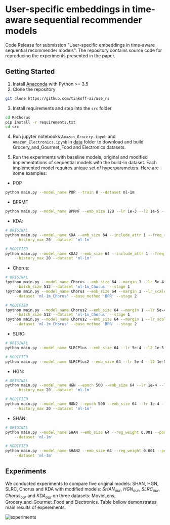 # User-specific embeddings in time-aware sequential recommender models

Code Release for submission "User-specific embeddings in time-aware sequential
recommender models". The repository contains source code for reproducing the experiments presented in the paper.

## Getting Started

1. Install [Anaconda](https://docs.conda.io/en/latest/miniconda.html) with Python >= 3.5
2. Clone the repository

```bash
git clone https://github.com/tinkoff-ai/use_rs
```

3. Install requirements and step into the `src` folder

```bash
cd ReChorus
pip install -r requirements.txt
cd src
```

4. Run jupyter notebooks `Amazon_Grocery.ipynb` and `Amazon_Electronics.ipynb` in [data](https://github.com/tinkoff-ai/use_rs/tree/main/data) folder to download and build Grocery_and_Gourmet_Food and Electronics datasets.

5. Run the experiments with baseline models, original and modified implementations of sequential models with the build-in dataset. Each implemented model requires unique set of hyperparameters. Here are some examples:
- POP
```bash
python main.py --model_name POP --train 0 --dataset ml-1m
```

- BPRMF
```bash
python main.py --model_name BPRMF --emb_size 128 --lr 1e-3 --l2 1e-5 --dataset ml-1m
```

- KDA:
```bash
# ORIGINAL
python main.py --model_name KDA --emb_size 64 --include_attr 1 --freq_rand 0 --lr 1e-3 --l2 1e-6 --num_heads 4 \
    --history_max 20 --dataset 'ml-1m'

# MODIFIED
python main.py --model_name KDA2 --emb_size 64 --include_attr 1 --freq_rand 0 --lr 1e-3 --l2 1e-6 --num_heads 4 \
    --history_max 20 --dataset 'ml-1m'

```

- Chorus:
```bash
# ORIGINAL
!python main.py --model_name Chorus --emb_size 64 --margin 1 --lr 5e-4 --l2 1e-5 --epoch 50 --early_stop 0 \
    --batch_size 512 --dataset 'ml-1m_Chorus' --stage 1
!python main.py --model_name Chorus --emb_size 64 --margin 1 --lr_scale 0.1 --lr 1e-3 --l2 0 \
    --dataset 'ml-1m_Chorus' --base_method 'BPR' --stage 2

# MODIFIED
!python main.py --model_name Chorus2 --emb_size 64 --margin 1 --lr 5e-4 --l2 1e-5 --epoch 50 --early_stop 0 \
    --batch_size 512 --dataset 'ml-1m_Chorus' --stage 1
!python main.py --model_name Chorus2 --emb_size 64 --margin 1 --lr_scale 0.1 --lr 1e-3 --l2 0 \
    --dataset 'ml-1m_Chorus' --base_method 'BPR' --stage 2

```

- SLRC:
```bash
# ORIGINAL
python main.py --model_name SLRCPlus --emb_size 64 --lr 5e-4 --l2 1e-5 --dataset 'ml-1m'

# MODIFIED
python main.py --model_name SLRCPlus2 --emb_size 64 --lr 5e-4 --l2 1e-5 --dataset 'ml-1m'

```

- HGN:
```bash
# ORIGINAL
python main.py --model_name HGN --epoch 500 --emb_size 64 --lr 1e-4 --l2 1e-6 \
    --history_max 20 --dataset 'ml-1m'

# MODIFIED
python main.py --model_name HGN2 --epoch 500 --emb_size 64 --lr 1e-4 --l2 1e-6 \
    --history_max 20 --dataset 'ml-1m'

```


- SHAN:
```bash
# ORIGINAL
python main.py --model_name SHAN --emb_size 64 --reg_weight 0.001 --pool_type 'average' --lr 1e-3 --l2 1e-4 --history_max 20 \
    --dataset 'ml-1m'

# MODIFIED
python main.py --model_name SHAN2 --emb_size 64 --reg_weight 0.001 --pool_type 'average' --lr 1e-3 --l2 1e-4 --history_max 20 \
    --dataset 'ml-1m'

```

## Experiments

We conducted experiments to compare five original models: SHAN, HGN, SLRC, Chorus and KDA with modified models: $SHAN_{our}$, $HGN_{our}$, $SLRC_{our}$, $Chorus_{our}$ and $KDA_{our}$ on three datasets: MovieLens, Grocery_and_Gourmet_Food and Electronics.
Table bellow demonstrates main results of experements.

![experiments](https://github.com/tinkoff-ai/use_rs/blob/main/log/_static/expreriments.png)




